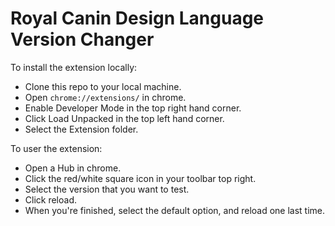 # Royal Canin Design Language Version Changer

To install the extension locally:

- Clone this repo to your local machine.
- Open `chrome://extensions/` in chrome.
- Enable Developer Mode in the top right hand corner.
- Click Load Unpacked in the top left hand corner.
- Select the Extension folder.

To user the extension:

- Open a Hub in chrome.
- Click the red/white square icon in your toolbar top right.
- Select the version that you want to test.
- Click reload.
- When you're finished, select the default option, and reload one last time.
